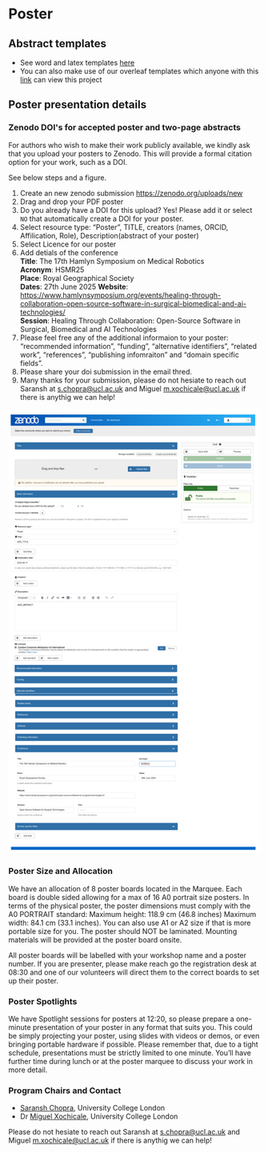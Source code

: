 # Poster

## Abstract templates
* See word and latex templates [here](templates)
* You can also make use of our overleaf templates which anyone with this [link](https://www.overleaf.com/read/tdshfrwxmggz#33669e) can view this project

## Poster presentation details
### Zenodo DOI's for accepted poster and two-page abstracts
For authors who wish to make their work publicly available, we kindly ask that you upload your posters to Zenodo. This will provide a formal citation option for your work, such as a DOI.

See below steps and a figure. 
1. Create an new zenodo submission https://zenodo.org/uploads/new 
2. Drag and drop your PDF poster 
3. Do you already have a DOI for this upload? Yes! Please add it or select `NO` that automatically create a DOI for your poster.
4. Select resource type: “Poster”, TITLE, creators (names, ORCID, Affilication, Role), Description(abstract of your poster) 
5. Select Licence for our poster  
6. Add detials of the conference  
    **Title**: The 17th Hamlyn Symposium on Medical Robotics  
    **Acronym**: HSMR25  
    **Place**:  Royal Geographical Society  
    **Dates**: 27th June 2025
    **Website**: https://www.hamlynsymposium.org/events/healing-through-collaboration-open-source-software-in-surgical-biomedical-and-ai-technologies/   
    **Session**: Healing Through Collaboration: Open-Source Software in Surgical, Biomedical and AI Technologies
7. Please feel free any of the additional informaion to your poster: “recommended information”, “funding”, “alternative identifiers”, “related work”, “references”, “publishing infomraiton” and “domain specific fields”.
8. Please share your doi submission in the email thred.
9. Many thanks for your submission, please do not hesiate to reach out Saransh at s.chopra@ucl.ac.uk and Miguel m.xochicale@ucl.ac.uk if there is anythig we can help! 

![fig](../docs/figs/zenodo-poster-submission.png)
 
### Poster Size and Allocation
We have an allocation of 8 poster boards located in the Marquee. Each board is double sided allowing for a max of 16 A0 portrait size posters. In terms of the physical poster, the poster dimensions must comply with the A0 PORTRAIT standard: Maximum height: 118.9 cm (46.8 inches) Maximum width:  84.1 cm (33.1 inches). You can also use A1 or A2 size if that is more portable size for you. The poster should NOT be laminated. Mounting materials will be provided at the poster board onsite. 

All poster boards will be labelled with your workshop name and a poster number. 
If you are presenter, please make reach go the registration desk at 08:30 and one of our volunteers will direct them to the correct boards to set up their poster. 

### Poster Spotlights 
We have Spotlight sessions for posters at 12:20, so please prepare a one-minute presentation of your poster in any format that suits you. This could be simply projecting your poster, using slides with videos or demos, or even bringing portable hardware if possible. Please remember that, due to a tight schedule, presentations must be strictly limited to one minute. You’ll have further time during lunch or at the poster marquee to discuss your work in more detail.

### Program Chairs and Contact
* [Saransh Chopra](https://saransh-cpp.github.io/), University College London
* Dr [Miguel Xochicale](https://mxochicale.github.io/), University College London

Please do not hesiate to reach out Saransh at s.chopra@ucl.ac.uk and Miguel m.xochicale@ucl.ac.uk if there is anythig we can help! 
